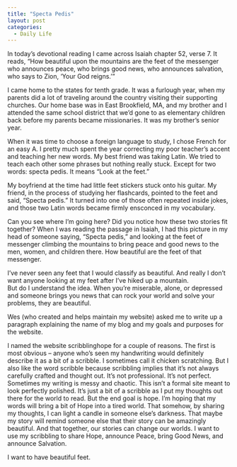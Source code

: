 ```yaml
---
title: "Specta Pedis"
layout: post
categories:
  - Daily Life
---
```

In today’s devotional reading I came across Isaiah chapter 52, verse 7. 
It reads, “How beautiful upon the mountains are the feet of the messenger who announces peace, who brings good news, who announces salvation, who says to Zion, ‘Your God reigns.’”

I came home to the states for tenth grade. 
It was a furlough year, when my parents did a lot of traveling around the country visiting their supporting churches. 
Our home base was in East Brookfield, MA, and my brother and I attended the same school district that we’d gone to as elementary children back before my parents became missionaries. 
It was my brother’s senior year. 

When it was time to choose a foreign language to study, I chose French for an easy A. 
I pretty much spent the year correcting my poor teacher’s accent and teaching her new words. 
My best friend was taking Latin. 
We tried to teach each other some phrases but nothing really stuck. 
Except for two words: specta pedis. 
It means “Look at the feet.” 

My boyfriend at the time had little feet stickers stuck onto his guitar. 
My friend, in the process of studying her flashcards, pointed to the feet and said, “Specta pedis.” 
It turned into one of those often repeated inside jokes, and those two Latin words became firmly ensconced in my vocabulary.

Can you see where I’m going here? 
Did you notice how these two stories fit together? 
When I was reading the passage in Isaiah, I had this picture in my head of someone saying, “Specta pedis,” and looking at the feet of messenger climbing the mountains to bring peace and good news to the men, women, and children there. 
How beautiful are the feet of that messenger.

I’ve never seen any feet that I would classify as beautiful. 
And really I don’t want anyone looking at my feet after I’ve hiked up a mountain.  
But do I understand the idea. 
When you’re miserable, alone, or depressed and someone brings you news that can rock your world and solve your problems, they are beautiful.

Wes (who created and helps maintain my website) asked me to write up a paragraph explaining the name of my blog and my goals and purposes for the website. 

I named the website scribblinghope for a couple of reasons. 
The first is most obvious – anyone who’s seen my handwriting would definitely describe it as a bit of a scribble. 
I sometimes call it chicken scratching. 
But I also like the word scribble because scribbling implies that it’s not always carefully crafted and thought out. 
It’s not professional. 
It’s not perfect. 
Sometimes my writing is messy and chaotic. 
This isn’t a formal site meant to look perfectly polished. 
It’s just a bit of a scribble as I put my thoughts out there for the world to read. 
But the end goal is hope. 
I’m hoping that my words will bring a bit of Hope into a tired world. 
That somehow, by sharing my thoughts, I can light a candle in someone else’s darkness. 
That maybe my story will remind someone else that their story can be amazingly beautiful. 
And that together, our stories can change our worlds. 
I want to use my scribbling to share Hope, announce Peace, bring Good News, and announce Salvation. 

I want to have beautiful feet.
